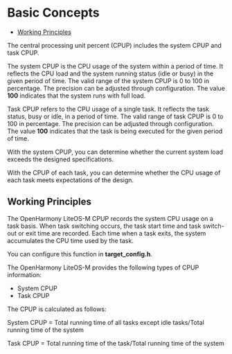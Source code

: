 # Basic Concepts<a name="EN-US_TOPIC_0000001123948105"></a>

-   [Working Principles](#section96644177124)

The central processing unit percent \(CPUP\) includes the system CPUP and task CPUP.

The system CPUP is the CPU usage of the system within a period of time. It reflects the CPU load and the system running status \(idle or busy\) in the given period of time. The valid range of the system CPUP is 0 to 100 in percentage. The precision can be adjusted through configuration. The value  **100**  indicates that the system runs with full load.

Task CPUP refers to the CPU usage of a single task. It reflects the task status, busy or idle, in a period of time. The valid range of task CPUP is 0 to 100 in percentage. The precision can be adjusted through configuration. The value  **100**  indicates that the task is being executed for the given period of time.

With the system CPUP, you can determine whether the current system load exceeds the designed specifications.

With the CPUP of each task, you can determine whether the CPU usage of each task meets expectations of the design.

## Working Principles<a name="section96644177124"></a>

The OpenHarmony LiteOS-M CPUP records the system CPU usage on a task basis. When task switching occurs, the task start time and task switch-out or exit time are recorded. Each time when a task exits, the system accumulates the CPU time used by the task.

You can configure this function in  **target\_config.h**.

The OpenHarmony LiteOS-M provides the following types of CPUP information:

-   System CPUP
-   Task CPUP

The CPUP is calculated as follows:

System CPUP = Total running time of all tasks except idle tasks/Total running time of the system

Task CPUP = Total running time of the task/Total running time of the system

